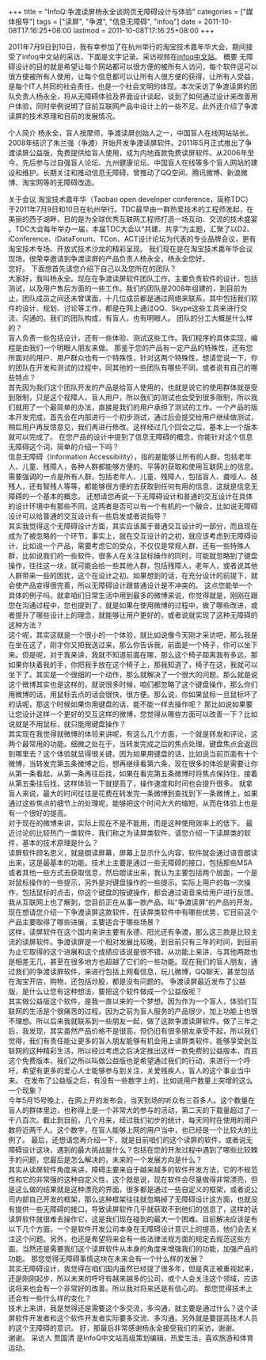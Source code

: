 +++
title = "InfoQ:争渡读屏杨永全谈网页无障碍设计与体验"
categories = ["媒体报导"]
tags = ["读屏", "争渡", "信息无障碍", "infoq"]
date = 2011-10-08T17:16:25+08:00
lastmod = 2011-10-08T17:16:25+08:00
+++



2011年7月9日到10日，我有幸参加了在杭州举行的淘宝技术嘉年华大会，期间接受了infoq中文站的采访，下面是文字记录。采访视频在<a href="http://www.infoq.com/cn/interviews/yyq-barrier-free-design" target="_blank">infoq中文站</a>。
概要 
无障碍设计的目的就是希望让每个网站都可以很方便的被所有人访问，每个软件逗可以很方便被所有人使用，让每个信息都可以让所有人很方便的获得，让所有人受益，是每个IT人共同的社会责任，也是一个社会文明的体现。本次采访了争渡读屏的团队负责人杨永全，将从无障碍体验及界面设计谈起，谈到了如何通过设计来改善用户体验，同时举例说明了目前互联网产品中设计上的一些不足。此外还介绍了争渡读屏的技术原理和目前的发展情况。

 
个人简介 
杨永全，盲人按摩师，争渡读屏创始人之一，中国盲人在线网站站长。2008年结识了朱兰强（争渡）开始开发争渡读屏软件。2011年5月正式推出了争渡读屏公益版，免费提供给盲人使用，成为内地首款免费读屏软件。从2006年至今，先后参与过自强盲人论坛、九州健康论坛、中国盲人在线等多个盲人网站的建设和维护。长期关注和推动信息无障碍，曾推动了QQ空间、腾讯微博、新浪微博、淘宝网等的无障碍改造。 

关于会议 
淘宝技术嘉年华（Taobao open developer conference，简称TDC）于2011年7月9日和10日在杭州举行。TDC最早由一群热爱技术的工程师发起，在美丽的西子湖畔，目的是为全球优秀互联网工程师打造一场互动、交流的技术盛宴 。TDC大会每年举办一届，本届TDC大会以“共建、共享”为主题，汇聚了以D2、iConference、iDataForum、TCon、ACT设计论坛为代表的专业品牌会议，更有淘宝技术专场、开放式技术沙龙的精彩呈现。  我们现在是在淘宝技术嘉年华会议现场，很荣幸邀请到争渡读屏的产品负责人杨永全，杨永全您好。  
您好。 
 下面想首先请您介绍下自己以及您所在的团队？  
大家好，我叫杨永全。现在在争渡读屏软件团队工作。主要负责软件的设计，包括测试，以及用户售后方面的一些工作。我们的团队是2008年组建的，到目前为止，团队成员之间还未曾谋面，十几位成员都是通过网络来联系，其中包括我们软件的设计、规划、讨论等工作，都是在网上通过QQ、Skype这些工具来进行交流、沟通的。我们的团队构成，有盲人，也有明眼人。 
 团队的分工大概是什么样的？  
盲人负责一些包括设计，还有一些体验、测试这些工作。我们程序的具体实现、编程是由我们一个明眼人朋友来做。 
 那鉴于您的产品有一定产品的特殊性，还有您所面对的用户、用户群众也有一个特殊性，针对这两个特殊性，想请您说一下，你的团队在开发和测试的过程中，同其他的一些团队有哪些不同，或者说有自己的哪些特点？  
首先因为我们这个团队开发的产品是给盲人使用的，也就是说它的使用群体就是受到限制，只是这个视障人、盲人用户，所以我们的测试也会受到很多限制，所以我们就用了一个最简单的办法，直接是我们的用户承担了测试的工作。一个产品的版本开发完成，首先会在内部进行一个初步测试，通过后会提交给用户继续做测试，稍后用户再反馈意见，我们再进行修改。这样经过几个回合之后，基本上一个版本就可以完成了。 
 在您产品的设计中提到了信息无障碍的概念，你能针对这个信息无障碍这个词，简单的介绍一下吗？  
信息无障碍（Information Accessibility），指的是能够让所有的人群，包括老年人、儿童、残障人，各种人群都能够方便的、平等的获取和使用互联网上的信息。需要强调的一点是所有人群，包括老年人、儿童、残障人，包括盲人、聋哑人、肢残人，还有智残人等等，都能够很方便的去获取到任何有用的信息，这就是信息无障碍的一个基本的概念。 
 还想请您再说一下无障碍设计和普通的交互设计在具体的设计环境中有那些不同，这两者是否可以有一个有机的一个融合，比如说无障碍设计可以给普通的交互设计有一些启发或者说指导？  
其实我觉得这个无障碍设计方面，其实应该属于普通交互设计的一部分，而且现在成为了被忽略的一个环节，事实上，就在交互设计的之初，就应该考虑到无障碍设计，比如说一个产品，需要考虑它的受众，不仅仅是常规人群，还有一些特殊人群，比如说我们的一些软件，很多人在关注鼠标操作的同时，可能就忽略到了键盘操作，往往这一块，就可能会给一些其他人群，包括残障人，老年人，或者说其他人群带来一些的困扰，这个在设计之初，如果想到的话，在充分设计的前提下，就会使产品变得很完善，所以无障碍设计跟普通设计是不冲突的。 
 这点您能举一个具体的例子吗，就拿咱们日常生活中用到最多的微博来说，你觉得就是，刚刚在跟您在沟通过程中，您也提到了，就是如果在使用微博的过程中，做了哪些改进，或者提升了哪些设计上的理念，就能够让用户更好的，或者说就实现了这种无障碍的这种方法？  
这个呢，其实这就是一个很小的一个体验，就比如说像今天刚才采访吧，那么我是在坐在这了，刚才你又把我送过来，那么你告诉我，前面是一个椅子，你可以坐下来。但是呢，对于我来讲，我就不知道前面在哪，那么这个椅子距离我有多远，那如果你扶着我的手，你把我手放在这个椅子上，那我知道了，椅子在这，我就可以坐下了。其实是一个很细的一个动作，那么就解决了一个很大的问题。那么就是说这个微博其实也是这样的，就说很多时候，咱们都忽略了这个键盘操作，那么你们用微博的话，用鼠标去点的话会很快，很方便。那么说，你如果鼠标一旦鼠标坏了的话呢，那这个时候如果你用键盘的话，能不能一样去操作呢？ 
 那比如说如果要让您设计这样一个更好的交互这样的微博，您觉得从哪些方面可以改善一下？比如说就是不用鼠标，就只能用键盘操作？  
其实现在我觉得就微博的体验来讲呢，有这么几个方面，一个就是转发和评论，这两个最常用的功能。细微之处在于，当转发完成之后的焦点处理，键盘焦点会返回到哪里去？这个体验就显得很关键。因为如果用键盘的话，比如说当前页面有十个微博，当转发完第五条微博之后，想再继续看第六条，现在很多的体验是需要让你从第一条看起，从第一条再往后找，如果在看完第五条微博时将焦点保持住，接着从第五条往后找，这样体验一下就提高了，操作速度和时间也会提升很多。 
 就拿盲人来说，最大的时间往往是花费在转发完一条微博到查找到下一条微博上，如果通过这些焦点的细节上的处理呢，能够把这个时间大大的缩短，从而在体验上也是有一个很好的提高。  
对于现在的微博来讲，实际上现在不是不能用，而是这种使用效率上的低下。 
 最近讨论的比较热门一类软件，我们称之为读屏类软件，请您介绍一下读屏类的软件，基本的技术原理是什么？  
读屏软件顾名思义，就是朗读屏幕，屏幕上显示什么内容，软件就会通过语音朗读出来，这是最基本的功能。技术上主要是通过一些无障碍的接口，包括那些MSA或者其他一些方式去获取信息，然后朗读出来，我认为主要包括两个层面，一个是对鼠标操作的一些提示，另外是对键盘操作的一些提示。实际上用户的每一次操作，包括鼠标的点击，你这个键盘的按键操作，都会通过语音来给用户进行反馈。 
 我从互联网上也了解到，您目前正在从事一款产品，叫“争渡读屏”的产品的开发。现在想请您介绍一下争渡读屏这款软件，在读屏类软件中有哪些优势，它目前这个产品主要取得了哪些进展，主要适合于哪些场景？  
这样，读屏软件在这个国内来讲主要有永德、阳光还有争渡，那么这三款是比较主流的读屏软件。争渡读屏是一个相对发展比较晚，到目前只有三年的时间，到目前为止它取得的这个进展和这个成绩应该说是很不错。从功能上来讲，与其他两款也是相差无几，甚至在很多地方也超越了它们的一些功能。现在我们的盲人朋友，通过我们的争渡读屏软件，来进行包括上网看信息，玩儿微博，QQ聊天，甚至包括在淘宝开店，购物，还包括炒股，都是没有问题的。 
 争渡读屏最近发布了公益版，是什么让您有这种想法，要把这个软件做成一个公益版呢？  
其实做公益版这个软件，是我一直以来的一个梦想。因为作为一个盲人，体验们互联网的生活是个很痛苦的过程。因为之前为盲人服务的产品很少，加上功能上也很不理想。所以后来我就联系到一些朋友一起，做了这款争渡读屏软件。做了三年之后，我发现，其实虽然产品价格不是很高，但仍旧有很多朋友承受不起，所以我们觉得，我们有责任能让更多的盲人朋友能够有机会用上读屏类软件，能够享受到互联网的这种精彩生活，所以经过考虑之后决定推出这样一款免费的公益版本，而且这个免费版本，我们之所以叫做公益版也是希望通过我们的行动，来进行一个呼吁，希望有更多的爱心人士能够参与到关注，关爱残疾人，盲人的这个事业当中来。 
 在发布了公益版之后，有没有一些数字上的，比如说用户数量上突增的这么一个现象？  
今年5月15号晚上，在网上开的发布会，当天到场的听众有三百多人。这个数量在盲人的群体里边，也称得上是一个非常大的参与的活动，第二天的下载量超过了一千八百次。截止到目前，几个月来，经过我们初步的统计，每天同时在使用的用户数将近两千人。这个数字，在盲人能够上网的用户当中，也已经是一个比较大的比例了。 
 最后，还想请您再介绍一下，就是目前咱们的这个读屏的软件，或者说无障碍设计这块，遇到的最大挑战是什么？包括在您的开发过程中遇到了哪些比较棘手的问题，您最后是怎么解决的，未来的一个发展方向是什么？  
其实从读屏软件角度来讲，障碍主要来自于越来越多的软件开发方法，它的不规范性和它的非常强的这种自定义性，这个就是说，现在软件会尽量做得非常漂亮，但是这么做的结果就是这种漂亮的界面，很多都是通过一些自定义的框架，或者说公司内部自己开发的框架，那么这种框架往往就忽略掉了无障碍设计这方面，也就没有提供一些无障碍的接口，导致读屏软件几乎就获取不到他们的信息了，这样的话读屏软件就很难去操作它，这是我们现在碰到的最大一个困难。目前解决应该是有以下几个方面，一个是软件开发公司本身在无障碍设计意识上的提高，他们会去关注这个问题。另外，也还是希望将来会有一些法律法规方面的规定去规范这些方面，当然还是需要我们这个读屏软件从本身的角度来增强我们的功能，加强产品的功能。 
 那您觉得无障碍事情这块在未来会有一个什么样的发展？  
其实无障碍设计，我觉得在咱们国内虽然已经提了很多年，但是真正被重视起来，还是刚刚起步，所以未来的呼吁有越来越多的公司，或个人会关注这个领域，应该说将来也会有一个非常好的改善。所以我对将来还是有信心的。 
 那您觉得技术上还会有一些什么样的变化？  
技术上来讲，我是觉得还是需要这个多交流，多沟通，就主要是通过什么？这个读屏软件开发者和这个软件开发者实际要多交流、多沟通。另外就是要提高技术人员的这个无障碍的意识。 
 好，那最后非常感谢杨永全接受我们的采访，谢谢。  
谢谢。
     采访人 贾国清 是InfoQ中文站高级策划编辑，热爱生活，喜欢旅游和体育运动。
